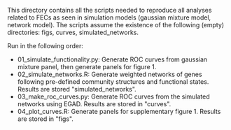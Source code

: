 
This directory contains all the scripts needed to reproduce all analyses related to FECs as seen in simulation models (gaussian mixture model, network model). The scripts assume the existence of the following (empty) directories: figs, curves, simulated_networks.

Run in the following order:
 - 01_simulate_functionality.py: Generate ROC curves from gaussian mixture panel, then generate panels for figure 1.
 - 02_simulate_networks.R: Generate weighted networks of genes following pre-defined community structures and functional states. Results are stored "simulated_networks".
 - 03_make_roc_curves.py: Generate ROC curves from the simulated networks using EGAD. Results are stored in "curves".
 - 04_plot_curves.R: Generate panels for supplementary figure 1. Results are stored in "figs".

